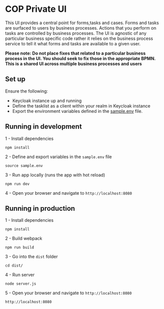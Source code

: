# COP Private UI

This UI provides a central point for forms,tasks and cases. Forms and tasks are surfaced to users by business processes. Actions that you perform on tasks are controlled
by business processes. The UI is agnostic of any particular business specific code rather it relies on the business process service
to tell it what forms and tasks are available to a given user.

**Please note: Do not place fixes that related to a particular business process in the UI. You should seek to fix those in the appropriate BPMN. This is a shared UI across multiple business processes and users**

## Set up

Ensure the following:

* Keycloak instance up and running
* Define the tasklist as a client within your realm in Keycloak instance
* Export the environment variables defined in the [sample.env](sample.env) file.


## Running in development

1 - Install dependencies
```
npm install
```

2 - Define and export variables in the `sample.env` file
```
source sample.env
```

3 - Run app locally (runs the app with hot reload)
```
npm run dev
```

4 - Open your browser and navigate to `http://localhost:8080`

## Running in production

1 - Install dependencies
```
npm install
```

2 - Build webpack
```
npm run build
```

3 - Go into the `dist` folder
```
cd dist/
```

4 - Run server
```
node server.js
```

5 - Open your browser and navigate to `http://localhost:8080`
```
http://localhost:8080
```
